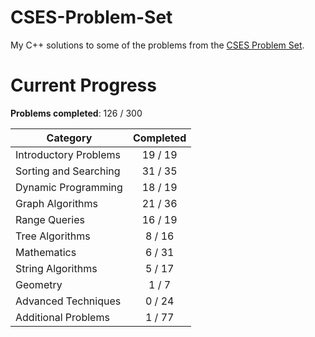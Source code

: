 # CSES-Problem-Set

My C++ solutions to some of the problems from the [CSES Problem Set](https://cses.fi/problemset/).

# Current Progress

**Problems completed**: 126 / 300

| Category              | Completed |
| --------------------- | :-------: |
| Introductory Problems |  19 / 19  |
| Sorting and Searching |  31 / 35  |
| Dynamic Programming   |  18 / 19  |
| Graph Algorithms      |  21 / 36  |
| Range Queries         |  16 / 19  |
| Tree Algorithms       |   8 / 16  |
| Mathematics           |   6 / 31  |
| String Algorithms     |   5 / 17  |
| Geometry              |   1 / 7   |
| Advanced Techniques   |   0 / 24  |
| Additional Problems   |   1 / 77  |